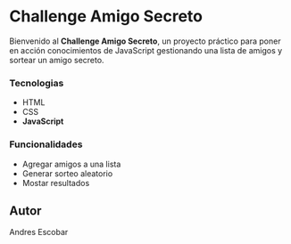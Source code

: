 # Challenge Amigo Secreto

Bienvenido al **Challenge Amigo Secreto**, un proyecto práctico para poner en acción conocimientos de JavaScript gestionando una lista de amigos y sortear un amigo secreto.

### Tecnologias
- HTML
- CSS
- **JavaScript**

### Funcionalidades 
- Agregar amigos a una lista
- Generar sorteo aleatorio
- Mostar resultados

## Autor
Andres Escobar
